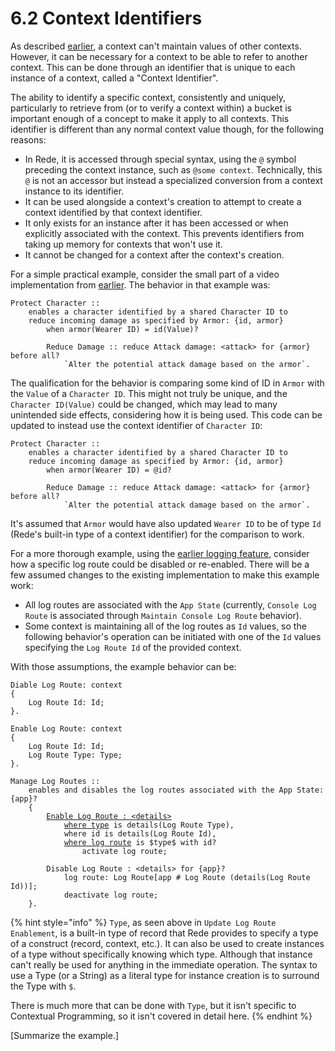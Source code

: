 # 6.2  Context Identifiers

As described [earlier](../chapter-2-creating-context/2.1-organizing-data.md#contexts-vs.-records), a context can't maintain values of other contexts. However, it can be necessary for a context to be able to refer to another context. This can be done through an identifier that is unique to each instance of a context, called a "Context Identifier".

The ability to identify a specific context, consistently and uniquely, particularly to retrieve from (or to verify a context within) a bucket is important enough of a concept to make it apply to all contexts. This identifier is different than any normal context value though, for the following reasons:

* In Rede, it is accessed through special syntax, using the `@` symbol preceding the context instance, such as `@some context`. Technically, this `@` is not an accessor but instead a specialized conversion from a context instance to its identifier.
* It can be used alongside a context's creation to attempt to create a context identified by that context identifier.
* It only exists for an instance after it has been accessed or when explicitly associated with the context. This prevents identifiers from taking up memory for contexts that won't use it.
* It cannot be changed for a context after the context's creation.

For a simple practical example, consider the small part of a video implementation from [earlier](../chapter-5-abstracting-evaluations/5.1-compositions.md#building-a-composition). The behavior in that example was:

```
Protect Character ::
    enables a character identified by a shared Character ID to 
    reduce incoming damage as specified by Armor: {id, armor}
        when armor(Wearer ID) = id(Value)?
    
        Reduce Damage :: reduce Attack damage: <attack> for {armor} before all?
            `Alter the potential attack damage based on the armor`.
```

The qualification for the behavior is comparing some kind of ID in `Armor` with the `Value` of a `Character ID`. This might not truly be unique, and the `Character ID(Value)` could be changed, which may lead to many unintended side effects, considering how it is being used. This code can be updated to instead use the context identifier of `Character ID`:

```
Protect Character ::
    enables a character identified by a shared Character ID to 
    reduce incoming damage as specified by Armor: {id, armor}
        when armor(Wearer ID) = @id?
    
        Reduce Damage :: reduce Attack damage: <attack> for {armor} before all?
            `Alter the potential attack damage based on the armor`.
```

It's assumed that `Armor` would have also updated `Wearer ID` to be of type `Id` (Rede's built-in type of a context identifier) for the comparison to work.

For a more thorough example, using the [earlier logging feature](6.1-contracts.md), consider how a specific log route could be disabled or re-enabled. There will be a few assumed changes to the existing implementation to make this example work:

* All log routes are associated with the `App State` (currently, `Console Log Route` is associated through `Maintain Console Log Route` behavior).
* Some context is maintaining all of the log routes as `Id` values, so the following behavior's operation can be initiated with one of the `Id` values specifying the `Log Route Id` of the provided context.

With those assumptions, the example behavior can be:

<pre><code>Diable Log Route: context
{
    Log Route Id: Id;
}.

Enable Log Route: context
{
    Log Route Id: Id;
    Log Route Type: Type;
}.

Manage Log Routes ::
    enables and disables the log routes associated with the App State: {app}?
    {
        <a data-footnote-ref href="#user-content-fn-1">Enable Log Route : &#x3C;details></a>
            <a data-footnote-ref href="#user-content-fn-2">where type</a> is details(Log Route Type),
            where id is details(Log Route Id),
            <a data-footnote-ref href="#user-content-fn-3">where log route</a> is $type$ with id?
                activate log route;
        
        Disable Log Route : &#x3C;details> for {app}?
            log route: Log Route[app # Log Route (details(Log Route Id))];
            deactivate log route;
    }.
</code></pre>

{% hint style="info" %}
`Type`, as seen above in `Update Log Route Enablement`, is a built-in type of record that Rede provides to specify a type of a construct (record, context, etc.). It can also be used to create instances of a type without specifically knowing which type. Although that instance can't really be used for anything in the immediate operation. The syntax to use a Type (or a String) as a literal type for instance creation is to surround the Type with `$`.

There is much more that can be done with `Type`, but it isn't specific to Contextual Programming, so it isn't covered in detail here.
{% endhint %}

\[Summarize the example.]

[^1]: When a context name is expressive enough for the operation, and an operation identifier isn't necessary, it can suffice to use this shortest form of an operation's declaration.

[^2]: These first two qualification values are purely for readability. It can be convenient to explicitly describe values of the operation in the declaration like this.

[^3]: This qualification value is necessary to create the value `log route`, since the creation can fail if a context for the specified `id` already exists, in which case, the operation won't be performed.
